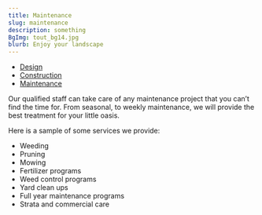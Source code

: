 ```yaml
---
title: Maintenance
slug: maintenance
description: something
BgImg: tout_bg14.jpg
blurb: Enjoy your landscape
---
```


<nav class="subNav">
  <ul>
    <li><a href="/design" title="Design">Design</a></li>
    <li><a href="/construction" title="Construction">Construction</a>
    <li class="current"><a href="/maintenance" title="Maintenance">Maintenance</a></li>
  </ul>
</nav>

Our qualified staff can take care of any maintenance project that you can’t find the time for. From seasonal, to weekly maintenance, we will provide the best treatment for your little oasis.

Here is a sample of some services we provide:

* Weeding
* Pruning
* Mowing
* Fertilizer programs
* Weed control programs
* Yard clean ups
* Full year maintenance programs
* Strata and commercial care

